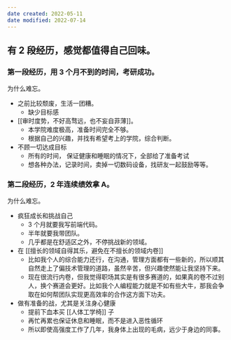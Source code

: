 ```yaml
---
date created: 2022-05-11
date modified: 2022-07-14
---
```


## 有 2 段经历，感觉都值得自己回味。

### 第一段经历，用 3 个月不到的时间，考研成功。

为什么难忘。

- 之前比较颓废，生活一团糟。
	- 缺少目标感
- [[审时度势，不好高骛远，也不妄自菲薄]]。
	- 本学院难度极高，准备时间完全不够。
	- 根据自己的兴趣，并找有希望考上的学院，综合判断。
- 不顾一切达成目标
	- 所有的时间， 保证健康和睡眠的情况下，全部给了准备考试
	- 想各种办法，记录时间，卖掉一切数码设备，找研友一起鼓励等等。

### 第二段经历，2 年连续绩效拿 A。

为什么难忘。

- 疯狂成长和挑战自己
	- 3 个月就要我写前端代码。
	- 半年就要我带团队。
	- 几乎都是在舒适区之外，不停挑战新的领域。
- 在 [[擅长的领域自得其乐，避免在不擅长的领域内卷]]
	- 比如我个人的综合能力还行，在沟通，管理方面都有一些新的，所以顺其自然走上了偏技术管理的道路，虽然辛苦，但兴趣使然能让我坚持下来。
	- 现在很流行内卷，但我觉得职场其实是有很多赛道的，如果真的卷不过别人，换个赛道会更好。比如我个人编程能力就是不如有些大牛，那我会争取在如何帮团队实现更高效率的合作这方面下功夫。
- 做有准备的战，尤其是关注身心健康
	- 提前下血本买 [[人体工学椅]] 子
	- 再忙再累也保证休息和睡眠，而不是进入恶性循环
	- 所以即使高强度工作了几年，我身体上出现的毛病，远少于身边的同事。
